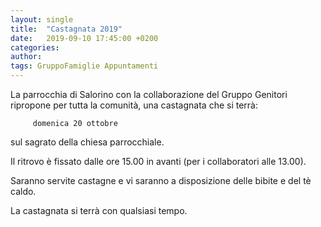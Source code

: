 ```yaml
---
layout: single
title:  "Castagnata 2019"
date:   2019-09-10 17:45:00 +0200
categories: 
author: 
tags: GruppoFamiglie Appuntamenti
---
```



La parrocchia di Salorino con la collaborazione del Gruppo Genitori ripropone per tutta la comunità, una castagnata che si terrà:


         domenica 20 ottobre 

sul sagrato della chiesa parrocchiale. 

Il ritrovo è fissato dalle ore 15.00 in avanti (per i collaboratori alle 13.00).

Saranno servite castagne e vi saranno a disposizione delle bibite e del tè caldo.

La castagnata si terrà con qualsiasi tempo.


